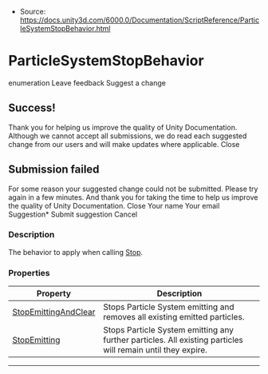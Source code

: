 * Source: https://docs.unity3d.com/6000.0/Documentation/ScriptReference/ParticleSystemStopBehavior.html

# ParticleSystemStopBehavior
enumeration
Leave feedback
Suggest a change
## Success!
Thank you for helping us improve the quality of Unity Documentation. Although we cannot accept all submissions, we do read each suggested change from our users and will make updates where applicable.
Close
## Submission failed
For some reason your suggested change could not be submitted. Please <a>try again</a> in a few minutes. And thank you for taking the time to help us improve the quality of Unity Documentation.
Close
Your name Your email Suggestion* Submit suggestion
Cancel
### Description
The behavior to apply when calling [Stop](https://docs.unity3d.com/6000.0/Documentation/ScriptReference/ParticleSystem.Stop.html).
### Properties
Property | Description  
---|---  
[StopEmittingAndClear](https://docs.unity3d.com/6000.0/Documentation/ScriptReference/ParticleSystemStopBehavior.StopEmittingAndClear.html) | Stops Particle System emitting and removes all existing emitted particles.  
[StopEmitting](https://docs.unity3d.com/6000.0/Documentation/ScriptReference/ParticleSystemStopBehavior.StopEmitting.html) | Stops Particle System emitting any further particles. All existing particles will remain until they expire.  
* * *
